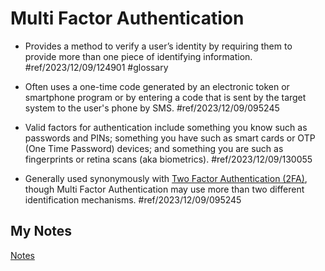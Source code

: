 # Multi Factor Authentication
- Provides a method to verify a user’s identity by requiring them to provide more than one piece of identifying information. #ref/2023/12/09/124901 #glossary

- Often uses a one-time code generated by an electronic token or smartphone program or by entering a code that is sent by the target system to the user's phone by SMS. #ref/2023/12/09/095245
- Valid factors for authentication include something you know such as passwords and PINs; something you have such as smart cards or OTP (One Time Password) devices; and something you are such as fingerprints or retina scans (aka biometrics). #ref/2023/12/09/130055
- Generally used synonymously with [Two Factor Authentication (2FA)](two-factor-authentication.md), though Multi Factor Authentication may use more than two different identification mechanisms. #ref/2023/12/09/095245
## My Notes
[Notes](mynotes/multi-factor-authentication-notes.md)
